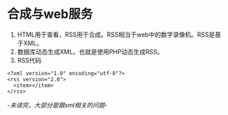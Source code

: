 # 合成与web服务

1. HTML用于查看，RSS用于合成。RSS相当于web中的数字录像机。RSS是基于XML。
2. 数据库动态生成XML。也就是使用PHP动态生成RSS。
3. RSS代码
  ```
  <?xml version="1.0" encoding="utf-8"?>
  <rss version="2.0">
    <item></item>
  </rss>
  ```

*-未读完，大部分是跟xml相关的问题-*
